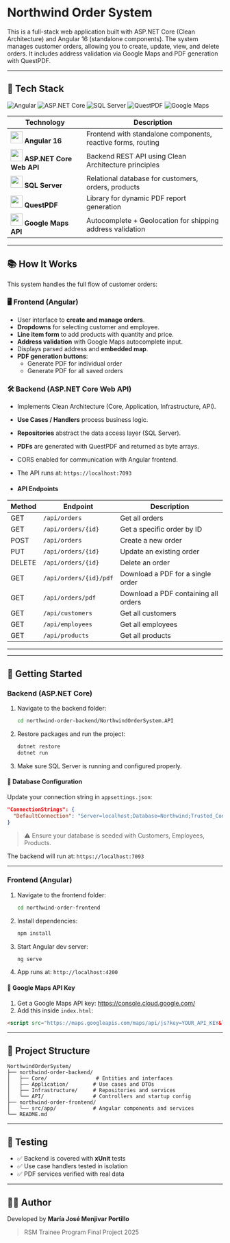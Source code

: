 # Northwind Order System

This is a full-stack web application built with ASP.NET Core (Clean Architecture) and Angular 16 (standalone components). The system manages customer orders, allowing you to create, update, view, and delete orders. It includes address validation via Google Maps and PDF generation with QuestPDF.

---

## 🧩 Tech Stack

![Angular](https://img.shields.io/badge/Angular-16-red?logo=angular)
![ASP.NET Core](https://img.shields.io/badge/ASP.NET_Core-Web_API-blue?logo=dotnet)
![SQL Server](https://img.shields.io/badge/SQL_Server-Relational_DB-cc2927?logo=microsoftsqlserver)
![QuestPDF](https://img.shields.io/badge/QuestPDF-PDF_Generator-orange)
![Google Maps](https://img.shields.io/badge/Google_Maps-API-green?logo=googlemaps)

| Technology | Description |
|------------|-------------|
| <img src="https://angular.io/assets/images/logos/angular/angular.svg" width="28" /> **Angular 16** | Frontend with standalone components, reactive forms, routing |
| <img src="https://upload.wikimedia.org/wikipedia/commons/e/ee/.NET_Core_Logo.svg" width="28" /> **ASP.NET Core Web API** | Backend REST API using Clean Architecture principles |
| <img src="https://upload.wikimedia.org/wikipedia/en/8/8e/Microsoft_SQL_Server_Logo.svg" width="28" /> **SQL Server** | Relational database for customers, orders, products |
| <img src="https://avatars.githubusercontent.com/u/87734795?s=200&v=4" width="28" /> **QuestPDF** | Library for dynamic PDF report generation |
| <img src="https://upload.wikimedia.org/wikipedia/commons/9/99/Google_Maps_Logo_2020.svg" width="28" /> **Google Maps API** | Autocomplete + Geolocation for shipping address validation |

---

## 📚 How It Works

This system handles the full flow of customer orders:

### 🖥️ Frontend (Angular)
- User interface to **create and manage orders**.
- **Dropdowns** for selecting customer and employee.
- **Line item form** to add products with quantity and price.
- **Address validation** with Google Maps autocomplete input.
- Displays parsed address and **embedded map**.
- **PDF generation buttons**:
  - Generate PDF for individual order
  - Generate PDF for all saved orders

### 🛠️ Backend (ASP.NET Core Web API)
- Implements Clean Architecture (Core, Application, Infrastructure, API).
- **Use Cases / Handlers** process business logic.
- **Repositories** abstract the data access layer (SQL Server).
- **PDFs** are generated with QuestPDF and returned as byte arrays.
- CORS enabled for communication with Angular frontend.
- The API runs at: `https://localhost:7093`

- #### API Endpoints

| Method | Endpoint                  | Description                               |
|--------|---------------------------|-------------------------------------------|
| GET    | `/api/orders`             | Get all orders                            |
| GET    | `/api/orders/{id}`        | Get a specific order by ID                |
| POST   | `/api/orders`             | Create a new order                        |
| PUT    | `/api/orders/{id}`        | Update an existing order                  |
| DELETE | `/api/orders/{id}`        | Delete an order                           |
| GET    | `/api/orders/{id}/pdf`    | Download a PDF for a single order         |
| GET    | `/api/orders/pdf`         | Download a PDF containing all orders      |
| GET    | `/api/customers`          | Get all customers                         |
| GET    | `/api/employees`          | Get all employees                         |
| GET    | `/api/products`           | Get all products                          |

---

---

## 🚀 Getting Started

### Backend (ASP.NET Core)

1. Navigate to the backend folder:
   ```bash
   cd northwind-order-backend/NorthwindOrderSystem.API
   ```
2. Restore packages and run the project:
   ```bash
   dotnet restore
   dotnet run
   ```
3. Make sure SQL Server is running and configured properly.

#### 🔧 Database Configuration

Update your connection string in `appsettings.json`:
```json
"ConnectionStrings": {
  "DefaultConnection": "Server=localhost;Database=Northwind;Trusted_Connection=True;TrustServerCertificate=True;"
}
```

> ⚠️ Ensure your database is seeded with Customers, Employees, Products.

The backend will run at: `https://localhost:7093`

---

### Frontend (Angular)

1. Navigate to the frontend folder:
   ```bash
   cd northwind-order-frontend
   ```
2. Install dependencies:
   ```bash
   npm install
   ```
3. Start Angular dev server:
   ```bash
   ng serve
   ```
4. App runs at: `http://localhost:4200`

#### 🔐 Google Maps API Key

1. Get a Google Maps API key: https://console.cloud.google.com/
2. Add this inside `index.html`:
```html
<script src="https://maps.googleapis.com/maps/api/js?key=YOUR_API_KEY&libraries=places"></script>
```

---

## 📁 Project Structure

```
NorthwindOrderSystem/
├── northwind-order-backend/
│   ├── Core/                # Entities and interfaces
│   ├── Application/        # Use cases and DTOs
│   ├── Infrastructure/     # Repositories and services
│   └── API/                # Controllers and startup config
├── northwind-order-frontend/
│   └── src/app/            # Angular components and services
└── README.md
```

---

## 🧪 Testing

- ✅ Backend is covered with **xUnit** tests
- ✅ Use case handlers tested in isolation
- ✅ PDF services verified with real data

---

## 👩‍💻 Author

Developed by **María José Menjivar Portillo**
> RSM Trainee Program Final Project 2025
